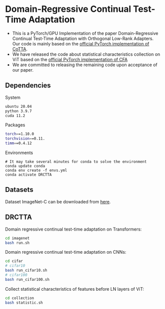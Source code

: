 # Domain-Regressive Continual Test-Time Adaptation


- This is a PyTorch/GPU Implementation of the paper Domain-Regressive Continual Test-Time Adaptation with Orthogonal Low-Rank Adapters. Our code is mainly based on the [official PyTorch implementation of CoTTA](https://github.com/qinenergy/cotta). 
- We have released the code about statistical characteristics collection on ViT based on the [official PyTorch implementation of CFA](https://github.com/kojima-takeshi188/CFA)
- We are committed to releasing the remaining code upon acceptance of our paper.

## Dependencies

System

```bash
ubuntu 20.04
python 3.9.7
cuda 11.2
```

Packages

```bash
torch==1.10.0
torchvision==0.11.
timm==0.4.12
```

Environments

```
# It may take several minutes for conda to solve the environment
conda update conda
conda env create -f envs.yml
conda activate DRCTTA
```

## Datasets

Dataset ImageNet-C can be downloaded from [here](https://zenodo.org/record/2235448#.Yj2RO_co_mF).

## DRCTTA

Domain regressive continual test-time adaptation on Transformers:

```bash
cd imagenet
bash run.sh
```

Domain regressive continual test-time adaptation on CNNs:

```bash
cd cifar
# cifar10
bash run_cifar10.sh
# cifar100
bash run_cifar100.sh
```

Collect statistical characteristics of features before LN layers of ViT:

```bash
cd collection
bash statistic.sh
```



